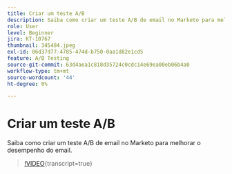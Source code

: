 ```yaml
---
title: Criar um teste A/B
description: Saiba como criar um teste A/B de email no Marketo para melhorar o desempenho do email.
role: User
level: Beginner
jira: KT-10767
thumbnail: 345484.jpeg
exl-id: 06d37d77-4785-474d-b750-0aa1d82e1cd5
feature: A/B Testing
source-git-commit: 63d4aea1c818d35724c0cdc14e69ea00eb06b4a0
workflow-type: tm+mt
source-wordcount: '44'
ht-degree: 0%

---
```


# Criar um teste A/B

Saiba como criar um teste A/B de email no Marketo para melhorar o desempenho do email.

>[!VIDEO](https://video.tv.adobe.com/v/3413175/?quality=12&learn=on&captions=por_br){transcript=true}
